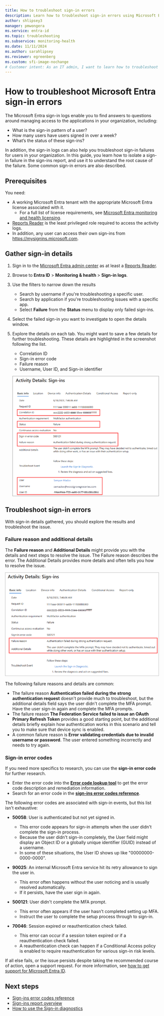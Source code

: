 ```yaml
---
title: How to troubleshoot sign-in errors
description: Learn how to troubleshoot sign-in errors using Microsoft Entra reports in the Microsoft Entra admin center
author: shlipsey3
manager: pmwongera
ms.service: entra-id
ms.topic: troubleshooting
ms.subservice: monitoring-health
ms.date: 11/11/2024
ms.author: sarahlipsey
ms.reviewer: egreenberg
ms.custom: sfi-image-nochange
# Customer intent: As an IT admin, I want to learn how to troubleshoot sign-in errors for various scenarios and using different tools so that I can resolve sign-in issues quickly.
---
```


# How to troubleshoot Microsoft Entra sign-in errors

The Microsoft Entra sign-in logs enable you to find answers to questions around managing access to the applications in your organization, including:

- What is the sign-in pattern of a user?
- How many users have users signed in over a week?
- What’s the status of these sign-ins?

In addition, the sign-in logs can also help you troubleshoot sign-in failures for users in your organization. In this guide, you learn how to isolate a sign-in failure in the sign-ins report, and use it to understand the root cause of the failure. Some common sign-in errors are also described.

## Prerequisites

You need:

- A working Microsoft Entra tenant with the appropriate Microsoft Entra license associated with it.
    - For a full list of license requirements, see [Microsoft Entra monitoring and health licensing](../../fundamentals/licensing.md#microsoft-entra-monitoring-and-health).
- [Reports Reader](../../identity/role-based-access-control/permissions-reference.md#reports-reader) is the least privileged role required to access the activity logs.
- In addition, any user can access their own sign-ins from https://mysignins.microsoft.com.

## Gather sign-in details


1. Sign in to the [Microsoft Entra admin center](https://entra.microsoft.com) as at least a [Reports Reader](../role-based-access-control/permissions-reference.md#reports-reader).
1. Browse to **Entra ID** > **Monitoring & health** > **Sign-in logs**.
1. Use the filters to narrow down the results
    - Search by username if you're troubleshooting a specific user.
    - Search by application if you're troubleshooting issues with a specific app.
    - Select **Failure** from the **Status** menu to display only failed sign-ins.
1. Select the failed sign-in you want to investigate to open the details window.
1. Explore the details on each tab. You might want to save a few details for further troubleshooting. These details are highlighted in the screenshot following the list.
    - Correlation ID
    - Sign-in error code
    - Failure reason
    - Username, User ID, and Sign-in identifier

    ![Screenshot of the sign-in details, with several details highlighted.](media/howto-troubleshoot-sign-in-errors/troubleshoot-sign-in-details.png)

## Troubleshoot sign-in errors

With sign-in details gathered, you should explore the results and troubleshoot the issue.

### Failure reason and additional details

The **Failure reason** and **Additional Details** might provide you with the details and next steps to resolve the issue. The Failure reason describes the error. The Additional Details provides more details and often tells you how to resolve the issue.

![Screenshot of the activity details, with the failure reason and details highlighted.](media/howto-troubleshoot-sign-in-errors/sign-in-activity-details-failure-reason.png)

The following failure reasons and details are common:

- The failure reason **Authentication failed during the strong authentication request** doesn't provide much to troubleshoot, but the additional details field says the user didn't complete the MFA prompt. Have the user sign-in again and complete the MFA prompts.
- The failure reason **The Federation Service failed to issue an OAuth Primary Refresh Token** provides a good starting point, but the additional details briefly explain how authentication works in this scenario and tell you to make sure that device sync is enabled.
- A common failure reason is **Error validating credentials due to invalid username or password**. The user entered something incorrectly and needs to try again.

### Sign-in error codes

If you need more specifics to research, you can use the **sign-in error code** for further research.

- Enter the error code into the **[Error code lookup tool](https://login.microsoftonline.com/error)** to get the error code description and remediation information.
- Search for an error code in the **[sign-ins error codes reference](../../identity-platform/reference-error-codes.md)**.

The following error codes are associated with sign-in events, but this list isn't exhaustive:

- **50058**: User is authenticated but not yet signed in.
  - This error code appears for sign-in attempts when the user didn't complete the sign-in process.
  - Because the user didn't sign-in completely, the User field might display an Object ID or a globally unique identifier (GUID) instead of a username.
  - In some of these situations, the User ID shows up like "00000000-0000-0000".

- **90025**: An internal Microsoft Entra service hit its retry allowance to sign the user in.
  - This error often happens without the user noticing and is usually resolved automatically.
  - If it persists, have the user sign in again.

- **500121**: User didn't complete the MFA prompt.
  - This error often appears if the user hasn't completed setting up MFA.
  - Instruct the user to complete the setup process through to sign-in.

- **70046**: Session expired or reauthentication check failed.
    - This error can occur if a session token expired or if a reauthentication check failed.
    - A reauthentication check can happen if a Conditional Access policy is enabled to require reauthentication for various sign-in risk levels.

If all else fails, or the issue persists despite taking the recommended course of action, open a support request. For more information, see [how to get support for Microsoft Entra ID](~/fundamentals/how-to-get-support.md).

## Next steps

- [Sign-ins error codes reference](./concept-sign-ins.md)
- [Sign-ins report overview](concept-sign-ins.md)
- [How to use the Sign-in diagnostics](howto-use-sign-in-diagnostics.md)
